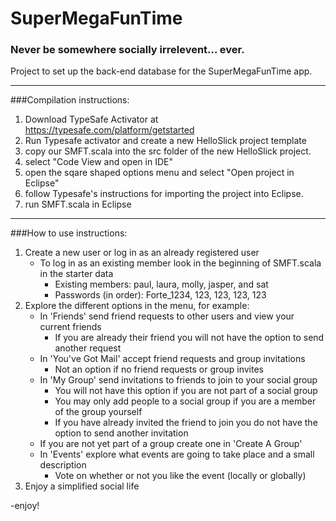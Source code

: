 SuperMegaFunTime
================
  
### Never be somewhere socially irrelevent... ever.
  
Project to set up the back-end database for the SuperMegaFunTime app.



-------
###Compilation instructions:

1. Download TypeSafe Activator at https://typesafe.com/platform/getstarted
2. Run Typesafe activator and create a new HelloSlick project template
3. copy our SMFT.scala into the src folder of the new HelloSlick project.
4. select "Code View and open in IDE"
5. open the sqare shaped options menu and select "Open project in Eclipse"
6. follow Typesafe's instructions for importing the project into Eclipse.
7. run SMFT.scala in Eclipse

-------
###How to use instructions:
1. Create a new user or log in as an already registered user
    - To log in as an existing member look in the beginning of SMFT.scala in the starter data
        - Existing members: paul, laura, molly, jasper, and sat
        - Passwords (in order): Forte_1234, 123, 123, 123, 123
2. Explore the different options in the menu, for example:
    - In 'Friends' send friend requests to other users and view your current friends
        - If you are already their friend you will not have the option to send another request
    - In 'You've Got Mail' accept friend requests and group invitations
        - Not an option if no friend requests or group invites
    - In 'My Group' send invitations to friends to join to your social group
        - You will not have this option if you are not part of a social group
        - You may only add people to a social group if you are a member of the group yourself
        - If you have already invited the friend to join you do not have the option to send
          another invitation
    - If you are not yet part of a group create one in 'Create A Group'
    - In 'Events' explore what events are going to take place and a small description
       - Vote on whether or not you like the event (locally or globally)
3. Enjoy a simplified social life

-enjoy!
